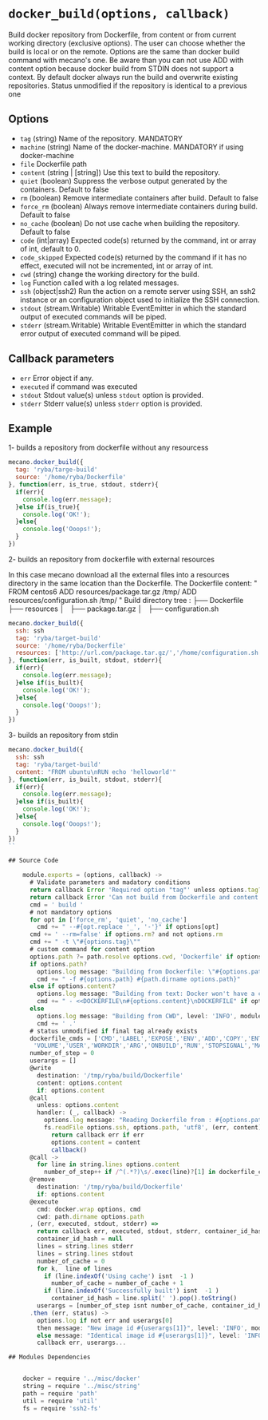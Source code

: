 
# `docker_build(options, callback)`

Build docker repository from Dockerfile, from content or from current working
directory (exclusive options).
The user can choose whether the build is local or on the remote.
Options are the same than docker build command with mecano's one.
Be aware than you can not use ADD with content option because docker build
from STDIN does not support a context.
By default docker always run the build and overwrite existing repositories.
Status unmodified if the repository is identical to a previous one

## Options

*   `tag` (string)
    Name of the repository. MANDATORY
*   `machine` (string)
    Name of the docker-machine. MANDATORY if using docker-machine
*   `file`
    Dockerfile path
*   `content` (string | [string])
    Use this text to build the repository.
*   `quiet` (boolean)
    Suppress the verbose output generated by the containers. Default to false
*   `rm` (boolean)
    Remove intermediate containers after build. Default to false
*   `force_rm` (boolean)
    Always remove intermediate containers during build. Default to false
*   `no_cache` (boolean)
    Do not use cache when building the repository. Default to false
*   `code`   (int|array)
    Expected code(s) returned by the command, int or array of int, default to 0.
*   `code_skipped`
    Expected code(s) returned by the command if it has no effect, executed will
    not be incremented, int or array of int.
*   `cwd` (string)
    change the working directory for the build.
*   `log`
    Function called with a log related messages.
*   `ssh` (object|ssh2)
    Run the action on a remote server using SSH, an ssh2 instance or an
    configuration object used to initialize the SSH connection.
*   `stdout` (stream.Writable)
    Writable EventEmitter in which the standard output of executed commands will
    be piped.
*   `stderr` (stream.Writable)
    Writable EventEmitter in which the standard error output of executed command
    will be piped.

## Callback parameters

*   `err`
    Error object if any.
*   `executed`
    if command was executed
*   `stdout`
    Stdout value(s) unless `stdout` option is provided.
*   `stderr`
    Stderr value(s) unless `stderr` option is provided.

## Example

1- builds a repository from dockerfile without any resourcess

```javascript
mecano.docker_build({
  tag: 'ryba/targe-build'
  source: '/home/ryba/Dockerfile'
}, function(err, is_true, stdout, stderr){
  if(err){
    console.log(err.message);
  }else if(is_true){
    console.log('OK!');
  }else{
    console.log('Ooops!');
  }
})
```

2- builds an repository from dockerfile with external resources

In this case mecano download all the external files into a resources directory in the same location
than the Dockerfile.
The Dockerfile content:   "
                            FROM centos6
                            ADD resources/package.tar.gz /tmp/
                            ADD resources/configuration.sh /tmp/
                          "
Build directory tree :
                          ├── Dockerfile
                          ├── resources
                          │   ├── package.tar.gz
                          │   ├── configuration.sh

```javascript
mecano.docker_build({
  ssh: ssh
  tag: 'ryba/target-build'
  source: '/home/ryba/Dockerfile'
  resources: ['http://url.com/package.tar.gz/','/home/configuration.sh']
}, function(err, is_built, stdout, stderr){
  if(err){
    console.log(err.message);
  }else if(is_built){
    console.log('OK!');
  }else{
    console.log('Ooops!');
  }
})
```

3- builds an repository from stdin

```javascript
mecano.docker_build({
  ssh: ssh
  tag: 'ryba/target-build'
  content: "FROM ubuntu\nRUN echo 'helloworld'"
}, function(err, is_built, stdout, stderr){
  if(err){
    console.log(err.message);
  }else if(is_built){
    console.log('OK!');
  }else{
    console.log('Ooops!');
  }
})
``

## Source Code

    module.exports = (options, callback) ->
      # Validate parameters and madatory conditions
      return callback Error 'Required option "tag"' unless options.tag?
      return callback Error 'Can not build from Dockerfile and content' if options.content? and options.path?
      cmd = ' build '
      # not mandatory options
      for opt in ['force_rm', 'quiet', 'no_cache']
        cmd += " --#{opt.replace '_', '-'}" if options[opt]
      cmd += ' --rm=false' if options.rm? and not options.rm
      cmd += " -t \"#{options.tag}\""
      # custom command for content option
      options.path ?= path.resolve options.cwd, 'Dockerfile' if options.cwd
      if options.path?
        options.log message: "Building from Dockerfile: \"#{options.path}\"", level: 'INFO', module: 'mecano/docker/build'
        cmd += " -f #{options.path} #{path.dirname options.path}"
      else if options.content?
        options.log message: "Building from text: Docker won't have a context. ADD/COPY not working", level: 'WARN', module: 'mecano/docker/build'
        cmd += " - <<DOCKERFILE\n#{options.content}\nDOCKERFILE" if options.content?
      else
        options.log message: "Building from CWD", level: 'INFO', module: 'mecano/docker/build'
        cmd += ' .'
      # status unmodified if final tag already exists
      dockerfile_cmds = ['CMD','LABEL','EXPOSE','ENV','ADD','COPY','ENTRYPOINT',
       'VOLUME','USER','WORKDIR','ARG','ONBUILD','RUN','STOPSIGNAL','MAINTAINER']
      number_of_step = 0
      userargs = []
      @write
        destination: '/tmp/ryba/build/Dockerfile'
        content: options.content
        if: options.content
      @call
        unless: options.content
        handler: (_, callback) ->
          options.log message: "Reading Dockerfile from : #{options.path}", level: 'INFO', module: 'mecano/lib/build'
          fs.readFile options.ssh, options.path, 'utf8', (err, content) ->
            return callback err if err
            options.content = content
            callback()
      @call ->
        for line in string.lines options.content
          number_of_step++ if /^(.*?)\s/.exec(line)?[1] in dockerfile_cmds
      @remove
        destination: '/tmp/ryba/build/Dockerfile'
        if: options.content
      @execute
        cmd: docker.wrap options, cmd
        cwd: path.dirname options.path
      , (err, executed, stdout, stderr) =>
        return callback err, executed, stdout, stderr, container_id_hash if err
        container_id_hash = null
        lines = string.lines stderr
        lines = string.lines stdout
        number_of_cache = 0
        for k,  line of lines
          if (line.indexOf('Using cache') isnt  -1 )
            number_of_cache = number_of_cache + 1
          if (line.indexOf('Successfully built') isnt  -1 )
            container_id_hash = line.split(' ').pop().toString()
        userargs = [number_of_step isnt number_of_cache, container_id_hash, stdout, stderr]
      .then (err, status) ->
        options.log if not err and userargs[0]
        then message: "New image id #{userargs[1]}", level: 'INFO', module: 'mecano/lib/docker/build' 
        else message: "Identical image id #{userargs[1]}", level: 'INFO', module: 'mecano/lib/docker/build'
        callback err, userargs...

## Modules Dependencies


    docker = require '../misc/docker'
    string = require '../misc/string'
    path = require 'path'
    util = require 'util'
    fs = require 'ssh2-fs'
